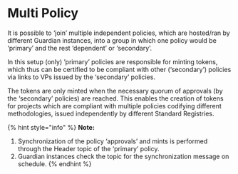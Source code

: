 # Multi Policy

It is possible to ‘join’ multiple independent policies, which are hosted/ran by different Guardian instances, into a group in which one policy would be ‘primary’ and the rest ‘dependent’ or ‘secondary’.

In this setup (only) ’primary’ policies are responsible for minting tokens, which thus can be certified to be compliant with other (‘secondary’) policies via links to VPs issued by the ‘secondary’ policies.

The tokens are only minted when the necessary quorum of approvals (by the ‘secondary’ policies) are reached. This enables the creation of tokens for projects which are compliant with multiple policies codifying different methodologies, issued independently by different Standard Registries.

{% hint style="info" %}
**Note:**

1. Synchronization of the policy ‘approvals’ and mints is performed through the Header topic of the ‘primary’ policy.
2. Guardian instances check the topic for the synchronization message on schedule.
{% endhint %}

